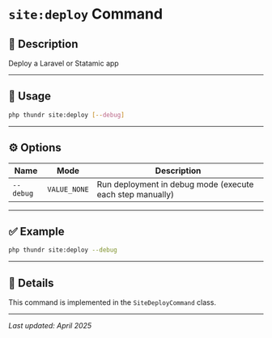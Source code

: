# `site:deploy` Command

## 📝 Description

Deploy a Laravel or Statamic app

---

## 🚀 Usage

```bash
php thundr site:deploy [--debug]
```

---

## ⚙️ Options

| Name        | Mode        | Description                                                 |
|-------------|-------------|-------------------------------------------------------------|
| `--debug`   | `VALUE_NONE`| Run deployment in debug mode (execute each step manually)   |

---

## ✅ Example

```bash
php thundr site:deploy --debug
```

---

## 🧠 Details

This command is implemented in the `SiteDeployCommand` class.

---

_Last updated: April 2025_
